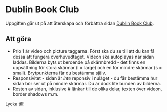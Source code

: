 # Dublin Book Club

Uppgiften går ut på att återskapa och förbättra sidan [Dublin Book Club](https://andrewgalb.github.io/dublin-book-club/). 

## Att göra

- Prio 1 är video och picture taggarna. Först ska du se till att du kan få dessa att fungera överhuvudtaget. Videon ska autoplayas när sidan laddas. Bilderna byts ut beroende  på skärmbredd - det finns en uppsättning för stora skärmar (l = large) och en för mindre skärmar (s = small). Brytpunkterna får du bestämma själv.
- Responsivitet - sidan är *inte* reponsiv i nuläget - du får bestämma hur sidan bör ser ut på mindre skärmar. Du är dock lite bunden av bilderna. 
- Resten av sidan, inklusive # länkar till de olika delar, texten över videon, border shadows m.m.

Lycka till!
